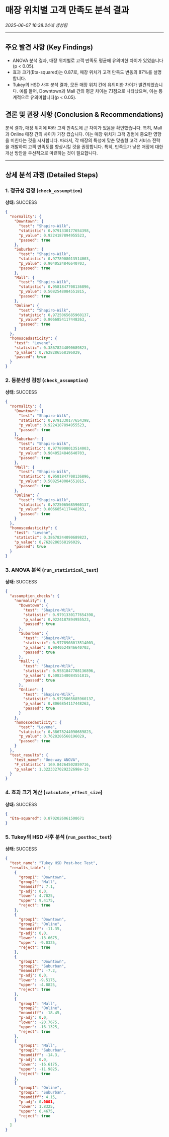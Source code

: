 # 매장 위치별 고객 만족도 분석 결과
_2025-06-07 16:38:24에 생성됨_

---

## 주요 발견 사항 (Key Findings)
- ANOVA 분석 결과, 매장 위치별로 고객 만족도 평균에 유의미한 차이가 있었습니다(p < 0.05).
- 효과 크기(Eta-squared)는 0.87로, 매장 위치가 고객 만족도 변동의 87%를 설명합니다.
- Tukey의 HSD 사후 분석 결과, 모든 매장 위치 간에 유의미한 차이가 발견되었습니다. 예를 들어, Downtown과 Mall 간의 평균 차이는 7.1점으로 나타났으며, 이는 통계적으로 유의미합니다(p < 0.05).


## 결론 및 권장 사항 (Conclusion & Recommendations)
분석 결과, 매장 위치에 따라 고객 만족도에 큰 차이가 있음을 확인했습니다. 특히, Mall과 Online 매장 간의 차이가 가장 컸습니다. 이는 매장 위치가 고객 경험에 중요한 영향을 미친다는 것을 시사합니다. 따라서, 각 매장의 특성에 맞춘 맞춤형 고객 서비스 전략을 개발하여 고객 만족도를 향상시킬 것을 권장합니다. 특히, 만족도가 낮은 매장에 대한 개선 방안을 우선적으로 마련하는 것이 필요합니다.

---

## 상세 분석 과정 (Detailed Steps)

### 1. 정규성 검정 (`check_assumption`)
**상태:** SUCCESS

```json
{
  "normality": {
    "Downtown": {
      "test": "Shapiro-Wilk",
      "statistic": 0.9791330177654398,
      "p_value": 0.9224187894955523,
      "passed": true
    },
    "Suburban": {
      "test": "Shapiro-Wilk",
      "statistic": 0.9778908013514003,
      "p_value": 0.9040524846640703,
      "passed": true
    },
    "Mall": {
      "test": "Shapiro-Wilk",
      "statistic": 0.9581847708136896,
      "p_value": 0.5082548084551815,
      "passed": true
    },
    "Online": {
      "test": "Shapiro-Wilk",
      "statistic": 0.9725065685960137,
      "p_value": 0.8066854117448263,
      "passed": true
    }
  },
  "homoscedasticity": {
    "test": "Levene",
    "statistic": 0.38678244090689823,
    "p_value": 0.7628286568196029,
    "passed": true
  }
}
```

### 2. 등분산성 검정 (`check_assumption`)
**상태:** SUCCESS

```json
{
  "normality": {
    "Downtown": {
      "test": "Shapiro-Wilk",
      "statistic": 0.9791330177654398,
      "p_value": 0.9224187894955523,
      "passed": true
    },
    "Suburban": {
      "test": "Shapiro-Wilk",
      "statistic": 0.9778908013514003,
      "p_value": 0.9040524846640703,
      "passed": true
    },
    "Mall": {
      "test": "Shapiro-Wilk",
      "statistic": 0.9581847708136896,
      "p_value": 0.5082548084551815,
      "passed": true
    },
    "Online": {
      "test": "Shapiro-Wilk",
      "statistic": 0.9725065685960137,
      "p_value": 0.8066854117448263,
      "passed": true
    }
  },
  "homoscedasticity": {
    "test": "Levene",
    "statistic": 0.38678244090689823,
    "p_value": 0.7628286568196029,
    "passed": true
  }
}
```

### 3. ANOVA 분석 (`run_statistical_test`)
**상태:** SUCCESS

```json
{
  "assumption_checks": {
    "normality": {
      "Downtown": {
        "test": "Shapiro-Wilk",
        "statistic": 0.9791330177654398,
        "p_value": 0.9224187894955523,
        "passed": true
      },
      "Suburban": {
        "test": "Shapiro-Wilk",
        "statistic": 0.9778908013514003,
        "p_value": 0.9040524846640703,
        "passed": true
      },
      "Mall": {
        "test": "Shapiro-Wilk",
        "statistic": 0.9581847708136896,
        "p_value": 0.5082548084551815,
        "passed": true
      },
      "Online": {
        "test": "Shapiro-Wilk",
        "statistic": 0.9725065685960137,
        "p_value": 0.8066854117448263,
        "passed": true
      }
    },
    "homoscedasticity": {
      "test": "Levene",
      "statistic": 0.38678244090689823,
      "p_value": 0.7628286568196029,
      "passed": true
    }
  },
  "test_results": {
    "test_name": "One-way ANOVA",
    "F_statistic": 169.84264502859716,
    "p_value": 1.3223327029232698e-33
  }
}
```

### 4. 효과 크기 계산 (`calculate_effect_size`)
**상태:** SUCCESS

```json
{
  "Eta-squared": 0.8702026061508671
}
```

### 5. Tukey의 HSD 사후 분석 (`run_posthoc_test`)
**상태:** SUCCESS

```json
{
  "test_name": "Tukey HSD Post-hoc Test",
  "results_table": [
    {
      "group1": "Downtown",
      "group2": "Mall",
      "meandiff": 7.1,
      "p-adj": 0.0,
      "lower": 4.7825,
      "upper": 9.4175,
      "reject": true
    },
    {
      "group1": "Downtown",
      "group2": "Online",
      "meandiff": -11.35,
      "p-adj": 0.0,
      "lower": -13.6675,
      "upper": -9.0325,
      "reject": true
    },
    {
      "group1": "Downtown",
      "group2": "Suburban",
      "meandiff": -7.2,
      "p-adj": 0.0,
      "lower": -9.5175,
      "upper": -4.8825,
      "reject": true
    },
    {
      "group1": "Mall",
      "group2": "Online",
      "meandiff": -18.45,
      "p-adj": 0.0,
      "lower": -20.7675,
      "upper": -16.1325,
      "reject": true
    },
    {
      "group1": "Mall",
      "group2": "Suburban",
      "meandiff": -14.3,
      "p-adj": 0.0,
      "lower": -16.6175,
      "upper": -11.9825,
      "reject": true
    },
    {
      "group1": "Online",
      "group2": "Suburban",
      "meandiff": 4.15,
      "p-adj": 0.0001,
      "lower": 1.8325,
      "upper": 6.4675,
      "reject": true
    }
  ]
}
```